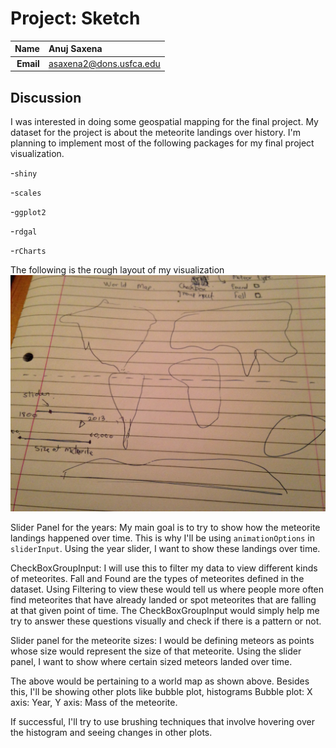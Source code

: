 Project: Sketch
==============================

| **Name**  | Anuj Saxena  |
|----------:|:-------------|
| **Email** | asaxena2@dons.usfca.edu |

## Discussion ##

I was interested in doing some geospatial mapping for the final project. My dataset for the project is
about the meteorite landings over history. 
I'm planning to implement most of the following packages for my final project visualization.

-`shiny`

-`scales`

-`ggplot2`

-`rdgal`

-`rCharts`


The following is the rough layout of my visualization
![IMAGE](map.jpeg)

Slider Panel for the years:
My main goal is to try to show how the meteorite landings happened over time. This is why I'll
be using ```animationOptions``` in 	```sliderInput```. Using the year slider, I want to show these landings
over time. 

CheckBoxGroupInput: I will use this to filter my data to view different kinds of meteorites. Fall and Found are the 
types of meteorites defined in the dataset. Using Filtering to view these would tell us where people more often find
meteorites that have already landed or spot meteorites that are falling at that given point of time. 
The CheckBoxGroupInput would simply help me try to answer these questions visually and check if there is a pattern or not.

Slider panel for the meteorite sizes:
I would be defining meteors as points whose size would represent the size of that meteorite. 
Using the slider panel, I want to show where certain sized meteors landed over time.

The above would be pertaining to a world map as shown above. Besides this, I'll be showing other plots 
like bubble plot, histograms
Bubble plot: X axis: Year, Y axis: Mass of the meteorite.

If successful, I'll try to use brushing techniques that involve hovering over the histogram and seeing changes 
in other plots.
